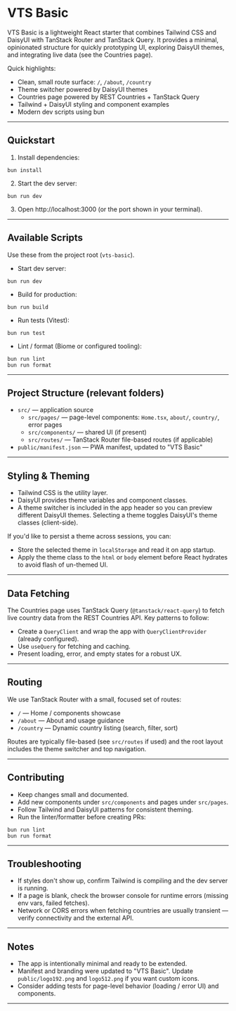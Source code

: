 # VTS Basic

VTS Basic is a lightweight React starter that combines Tailwind CSS and DaisyUI with TanStack Router and TanStack Query. It provides a minimal, opinionated structure for quickly prototyping UI, exploring DaisyUI themes, and integrating live data (see the Countries page).

Quick highlights:
- Clean, small route surface: `/`, `/about`, `/country`
- Theme switcher powered by DaisyUI themes
- Countries page powered by REST Countries + TanStack Query
- Tailwind + DaisyUI styling and component examples
- Modern dev scripts using bun

---

## Quickstart

1. Install dependencies:
```vts-basic/README.md#L1-3
bun install
```

2. Start the dev server:
```vts-basic/README.md#L4-6
bun run dev
```

3. Open http://localhost:3000 (or the port shown in your terminal).

---

## Available Scripts

Use these from the project root (`vts-basic`).

- Start dev server:
```vts-basic/README.md#L8-10
bun run dev
```

- Build for production:
```vts-basic/README.md#L11-13
bun run build
```

- Run tests (Vitest):
```vts-basic/README.md#L14-16
bun run test
```

- Lint / format (Biome or configured tooling):
```vts-basic/README.md#L17-19
bun run lint
bun run format
```

---

## Project Structure (relevant folders)

- `src/` — application source
  - `src/pages/` — page-level components: `Home.tsx`, `about/`, `country/`, error pages
  - `src/components/` — shared UI (if present)
  - `src/routes/` — TanStack Router file-based routes (if applicable)
- `public/manifest.json` — PWA manifest, updated to "VTS Basic"

---

## Styling & Theming

- Tailwind CSS is the utility layer.
- DaisyUI provides theme variables and component classes.
- A theme switcher is included in the app header so you can preview different DaisyUI themes. Selecting a theme toggles DaisyUI's theme classes (client-side).

If you'd like to persist a theme across sessions, you can:
- Store the selected theme in `localStorage` and read it on app startup.
- Apply the theme class to the `html` or `body` element before React hydrates to avoid flash of un-themed UI.

---

## Data Fetching

The Countries page uses TanStack Query (`@tanstack/react-query`) to fetch live country data from the REST Countries API. Key patterns to follow:
- Create a `QueryClient` and wrap the app with `QueryClientProvider` (already configured).
- Use `useQuery` for fetching and caching.
- Present loading, error, and empty states for a robust UX.

---

## Routing

We use TanStack Router with a small, focused set of routes:
- `/` — Home / components showcase
- `/about` — About and usage guidance
- `/country` — Dynamic country listing (search, filter, sort)

Routes are typically file-based (see `src/routes` if used) and the root layout includes the theme switcher and top navigation.

---

## Contributing

- Keep changes small and documented.
- Add new components under `src/components` and pages under `src/pages`.
- Follow Tailwind and DaisyUI patterns for consistent theming.
- Run the linter/formatter before creating PRs:
```vts-basic/README.md#L36-38
bun run lint
bun run format
```

---

## Troubleshooting

- If styles don't show up, confirm Tailwind is compiling and the dev server is running.
- If a page is blank, check the browser console for runtime errors (missing env vars, failed fetches).
- Network or CORS errors when fetching countries are usually transient — verify connectivity and the external API.

---

## Notes

- The app is intentionally minimal and ready to be extended.
- Manifest and branding were updated to "VTS Basic". Update `public/logo192.png` and `logo512.png` if you want custom icons.
- Consider adding tests for page-level behavior (loading / error UI) and components.

---
